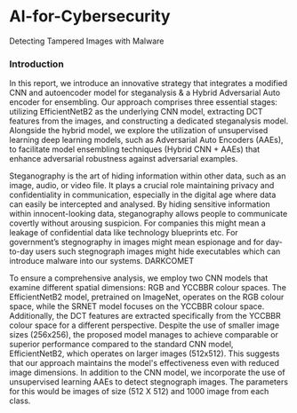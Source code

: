 # AI-for-Cybersecurity
Detecting Tampered Images with Malware 


### Introduction 
In this report, we introduce an innovative strategy that integrates a modified CNN and autoencoder model for steganalysis & a Hybrid Adversarial Auto encoder for ensembling. Our approach comprises three essential stages: utilizing EfficientNetB2 as the underlying CNN model, extracting DCT features from the images, and constructing a dedicated steganalysis model. Alongside the hybrid model, we explore the utilization of unsupervised learning deep learning models, such as Adversarial Auto Encoders (AAEs), to facilitate model ensembling techniques (Hybrid CNN + AAEs) that enhance adversarial robustness against adversarial examples. 

Steganography is the art of hiding information within other data, such as an image, audio, or video file. It plays a crucial role   maintaining privacy and confidentiality in communication, especially in the digital age where data can easily be intercepted and analysed. By hiding sensitive information within innocent-looking data, steganography allows people to communicate covertly without arousing suspicion. For companies this might mean a leakage of confidential data like technology blueprints etc. For government’s stegnography in images might mean espionage and for day-to-day users such stegnograph images might hide executables which can introduce malware into our systems.
DARKCOMET 

To ensure a comprehensive analysis, we employ two CNN models that examine different spatial dimensions: RGB and YCCBBR colour spaces. The EfficientNetB2 model, pretrained on ImageNet, operates on the RGB colour space, while the SRNET model focuses on the YCCBBR colour space. Additionally, the DCT features are extracted specifically from the YCCBBR colour space for a different perspective. 
Despite the use of smaller image sizes (256x256), the proposed model manages to achieve comparable or superior performance compared to the standard CNN model, EfficientNetB2, which operates on larger images (512x512). This suggests that our approach maintains the model's effectiveness even with reduced image dimensions.
In addition to the CNN model, we incorporate the use of unsupervised learning AAEs to detect stegnograph images. The parameters for this would be images of size (512 X 512) and 1000 image from each class. 
